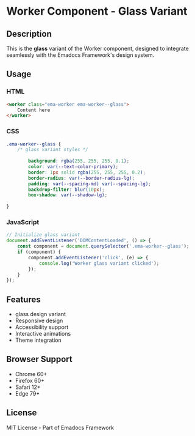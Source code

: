 # Worker Component - Glass Variant

## Description
This is the **glass** variant of the Worker component, designed to integrate seamlessly with the Emadocs Framework's design system.

## Usage

### HTML
```html
<worker class="ema-worker ema-worker--glass">
    Content here
</worker>
```

### CSS
```css
.ema-worker--glass {
    /* glass variant styles */
    
        background: rgba(255, 255, 255, 0.1);
        color: var(--text-color-primary);
        border: 1px solid rgba(255, 255, 255, 0.2);
        border-radius: var(--border-radius-lg);
        padding: var(--spacing-md) var(--spacing-lg);
        backdrop-filter: blur(10px);
        box-shadow: var(--shadow-lg);
    
}
```

### JavaScript
```javascript
// Initialize glass variant
document.addEventListener('DOMContentLoaded', () => {
    const component = document.querySelector('.ema-worker--glass');
    if (component) {
        component.addEventListener('click', (e) => {
            console.log('Worker glass variant clicked');
        });
    }
});
```

## Features
- glass design variant
- Responsive design
- Accessibility support
- Interactive animations
- Theme integration

## Browser Support
- Chrome 60+
- Firefox 60+
- Safari 12+
- Edge 79+

## License
MIT License - Part of Emadocs Framework
